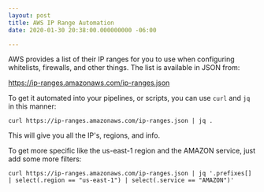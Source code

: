 ```yaml
---
layout: post
title: AWS IP Range Automation
date: 2020-01-30 20:38:00.000000000 -06:00

---
```


AWS provides a list of their IP ranges for you to use when configuring whitelists, firewalls, and other things. The list is available in JSON from: 

https://ip-ranges.amazonaws.com/ip-ranges.json

To get it automated into your pipelines, or scripts, you can use `curl` and `jq` in this manner:

`curl https://ip-ranges.amazonaws.com/ip-ranges.json | jq .`

This will give you all the IP's, regions, and info.

To get more specific like the us-east-1 region and the AMAZON service, just add some more filters:

`curl https://ip-ranges.amazonaws.com/ip-ranges.json | jq '.prefixes[] | select(.region == "us-east-1") | select(.service == "AMAZON")'`
